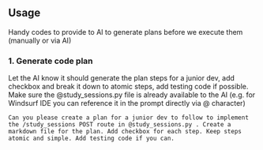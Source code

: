 ## Usage

Handy codes to provide to AI to generate plans before we execute them (manually or via AI)

### 1. Generate code plan

Let the AI know it should generate the plan steps for a junior dev, add checkbox and break it down to atomic steps, add testing code if possible. Make sure the @study_sessions.py file is already available to the AI (e.g. for Windsurf IDE you can reference it in the prompt directly via @ character)

```
Can you please create a plan for a junior dev to follow to implement the /study_sessions POST route in @study_sessions.py . Create a markdown file for the plan. Add checkbox for each step. Keep steps atomic and simple. Add testing code if you can.
```